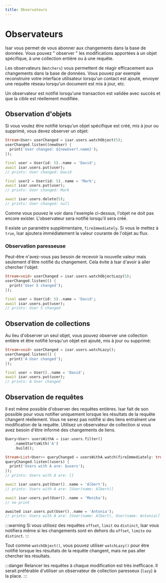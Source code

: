 ```yaml
---
title: Observateurs
---
```


# Observateurs

Isar vous permet de vous abonner aux changements dans la base de données. Vous pouvez " observer " les modifications apportées à un objet spécifique, à une collection entière ou à une requête.

Les observateurs (`Watchers`) vous permettent de réagir efficacement aux changements dans la base de données. Vous pouvez par exemple reconstruire votre interface utilisateur lorsqu'un contact est ajouté, envoyer une requête réseau lorsqu'un document est mis à jour, etc.

Un observateur est notifié lorsqu'une transaction est validée avec succès et que la cible est réellement modifiée.

## Observation d'objets

Si vous voulez être notifié lorsqu'un objet spécifique est créé, mis à jour ou supprimé, vous devez observer un objet:

```dart
Stream<User> userChanged = isar.users.watchObject(5);
userChanged.listen((newUser) {
  print('User changed: ${newUser?.name}');
});

final user = User(id: 5)..name = 'David';
await isar.users.put(user);
// prints: User changed: David

final user2 = User(id: 5)..name = 'Mark';
await isar.users.put(user);
// prints: User changed: Mark

await isar.users.delete(5);
// prints: User changed: null
```

Comme vous pouvez le voir dans l'exemple ci-dessus, l'objet ne doit pas encore exister. L'observateur sera notifié lorsqu'il sera créé.

Il existe un paramètre supplémentaire, `fireImmediately`. Si vous le mettez à `true`, Isar ajoutera immédiatement la valeur courante de l'objet au flux.

### Observation paresseuse

Peut-être n'avez-vous pas besoin de recevoir la nouvelle valeur mais seulement d'être notifié du changement. Cela évite à Isar d'avoir à aller chercher l'objet:

```dart
Stream<void> userChanged = isar.users.watchObjectLazy(5);
userChanged.listen(() {
  print('User 5 changed');
});

final user = User(id: 5)..name = 'David';
await isar.users.put(user);
// prints: User 5 changed
```

## Observation de collections

Au lieu d'observer un seul objet, vous pouvez observer une collection entière et être notifié lorsqu'un objet est ajouté, mis à jour ou supprimé:

```dart
Stream<void> userChanged = isar.users.watchLazy();
userChanged.listen(() {
  print('A User changed');
});

final user = User()..name = 'David';
await isar.users.put(user);
// prints: A User changed
```

## Observation de requêtes

Il est même possible d'observer des requêtes entières. Isar fait de son possible pour vous notifier uniquement lorsque les résultats de la requête changent réellement. Vous ne serez pas notifié si des liens entraînent une modification de la requête. Utilisez un observateur de collection si vous avez besoin d'être informé des changements de liens.

```dart
Query<User> usersWithA = isar.users.filter()
    .nameStartsWith('A')
    .build();

Stream<List<User>> queryChanged = usersWithA.watch(fireImmediately: true);
queryChanged.listen((users) {
  print('Users with A are: $users');
});
// prints: Users with A are: []

await isar.users.put(User()..name = 'Albert');
// prints: Users with A are: [User(name: Albert)]

await isar.users.put(User()..name = 'Monika');
// no print

awaited isar.users.put(User()..name = 'Antonia');
// prints: Users with A are: [User(name: Albert), User(name: Antonia)]
```

:::warning
Si vous utilisez des requêtes `offset`, `limit` ou `distinct`, Isar vous notifiera même si les changements sont en dehors du `offset`, `limite` ou `distinct`.
:::

Tout comme `watchObject()`, vous pouvez utiliser `watchLazy()` pour être notifié lorsque les résultats de la requête changent, mais ne pas aller chercher les résultats.

:::danger
Relancer les requêtes à chaque modification est très inefficace. Il serait préférable d'utiliser un observateur de collection paresseux (`lazy`) à la place.
:::
